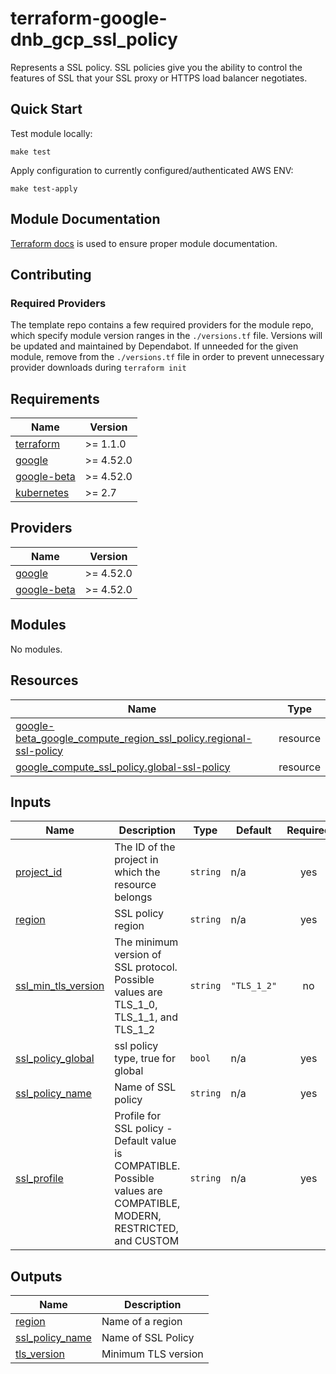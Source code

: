 # terraform-google-dnb_gcp_ssl_policy

Represents a SSL policy. SSL policies give you the ability to control the features of SSL that your SSL proxy or HTTPS load balancer negotiates.

## Quick Start

Test module locally:
```
make test
```

Apply configuration to currently configured/authenticated AWS ENV:
```
make test-apply
```

## Module Documentation
[Terraform docs](https://github.com/terraform-docs/terraform-docs) is used to ensure proper module documentation.

## Contributing

### Required Providers

The template repo contains a few required providers for the module repo, which specify module version ranges in the `./versions.tf` file. Versions will be updated and maintained by Dependabot. If unneeded for the given module, remove from the `./versions.tf` file in order to prevent unnecessary provider downloads during `terraform init`

<!-- BEGINNING OF PRE-COMMIT-TERRAFORM DOCS HOOK -->
## Requirements

| Name | Version |
|------|---------|
| <a name="requirement_terraform"></a> [terraform](#requirement\_terraform) | >= 1.1.0 |
| <a name="requirement_google"></a> [google](#requirement\_google) | >= 4.52.0 |
| <a name="requirement_google-beta"></a> [google-beta](#requirement\_google-beta) | >= 4.52.0 |
| <a name="requirement_kubernetes"></a> [kubernetes](#requirement\_kubernetes) | >= 2.7 |

## Providers

| Name | Version |
|------|---------|
| <a name="provider_google"></a> [google](#provider\_google) | >= 4.52.0 |
| <a name="provider_google-beta"></a> [google-beta](#provider\_google-beta) | >= 4.52.0 |

## Modules

No modules.

## Resources

| Name | Type |
|------|------|
| [google-beta_google_compute_region_ssl_policy.regional-ssl-policy](https://registry.terraform.io/providers/hashicorp/google-beta/latest/docs/resources/google_compute_region_ssl_policy) | resource |
| [google_compute_ssl_policy.global-ssl-policy](https://registry.terraform.io/providers/hashicorp/google/latest/docs/resources/compute_ssl_policy) | resource |

## Inputs

| Name | Description | Type | Default | Required |
|------|-------------|------|---------|:--------:|
| <a name="input_project_id"></a> [project\_id](#input\_project\_id) | The ID of the project in which the resource belongs | `string` | n/a | yes |
| <a name="input_region"></a> [region](#input\_region) | SSL policy region | `string` | n/a | yes |
| <a name="input_ssl_min_tls_version"></a> [ssl\_min\_tls\_version](#input\_ssl\_min\_tls\_version) | The minimum version of SSL protocol. Possible values are TLS\_1\_0, TLS\_1\_1, and TLS\_1\_2 | `string` | `"TLS_1_2"` | no |
| <a name="input_ssl_policy_global"></a> [ssl\_policy\_global](#input\_ssl\_policy\_global) | ssl policy type, true for global | `bool` | n/a | yes |
| <a name="input_ssl_policy_name"></a> [ssl\_policy\_name](#input\_ssl\_policy\_name) | Name of SSL policy | `string` | n/a | yes |
| <a name="input_ssl_profile"></a> [ssl\_profile](#input\_ssl\_profile) | Profile for SSL policy - Default value is COMPATIBLE. Possible values are COMPATIBLE, MODERN, RESTRICTED, and CUSTOM | `string` | n/a | yes |

## Outputs

| Name | Description |
|------|-------------|
| <a name="output_region"></a> [region](#output\_region) | Name of a region |
| <a name="output_ssl_policy_name"></a> [ssl\_policy\_name](#output\_ssl\_policy\_name) | Name of SSL Policy |
| <a name="output_tls_version"></a> [tls\_version](#output\_tls\_version) | Minimum TLS version |
<!-- END OF PRE-COMMIT-TERRAFORM DOCS HOOK -->
